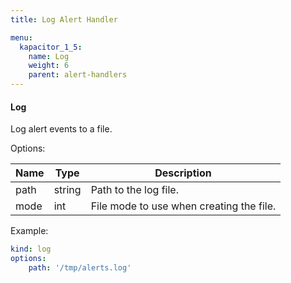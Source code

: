 ```yaml
---
title: Log Alert Handler

menu:
  kapacitor_1_5:
    name: Log
    weight: 6
    parent: alert-handlers
---
```


#### Log

Log alert events to a file.

Options:

| Name | Type   | Description                              |
| ---- | ----   | -----------                              |
| path | string | Path to the log file.                    |
| mode | int    | File mode to use when creating the file. |

Example:

```yaml
kind: log
options:
    path: '/tmp/alerts.log'
```
